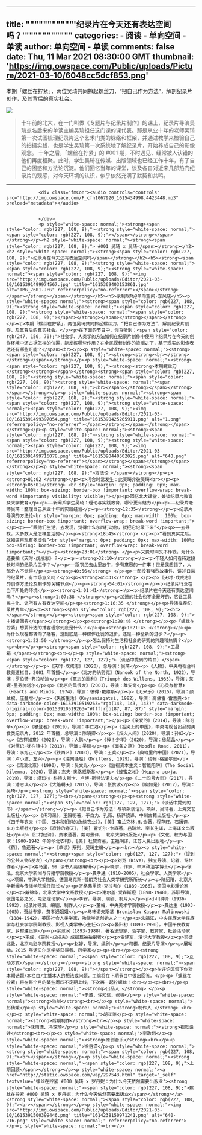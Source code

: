 
---
title: """""""""""'纪录片在今天还有表达空间吗？'"""""""""""
categories: 
    - 阅读
    - 单向空间 - 单读
author: 单向空间 - 单读
comments: false
date: Thu, 11 Mar 2021 08:30:00 GMT
thumbnail: 'https://img.owspace.com/Public/uploads/Picture/2021-03-10/6048cc5dcf853.png'
---

<div>   
<p>本期「螺丝在拧紧」，两位吴琦共同拎起螺丝刀，“把自己作为方法”，解剖纪录片创作，及其背后的真实社会。</p><p><img src="https://img.owspace.com/Public/uploads/Picture/2021-03-10/6048cc5dcf853.png" referrerpolicy="no-referrer"></p><blockquote>十年前的北大，在一门叫做《专题片与纪录片制作》的课上，纪录片导演吴琦点名后来的单读主编吴琦担任这门课的课代表。那是从业十年的老师吴琦第一次试图梳理纪录片这个艺术门类的脉络和框架，并通过教学来检验自己的拍摄实践，也是学生吴琦第一次系统地了解纪录片，开始养成自己的影像观念。
十年之后，「螺丝在拧紧」的 #001 期，不时遇见、经常被人认错的他们再度相聚。此时，学生吴琦在传媒、出版领域也已经工作十年，有了自己的困惑和方法论沉淀。他们回忆当年的课堂，谈及各自对近来几部热门纪录片的观感，对今天环境的认识，似乎依然充满了默契和共鸣。</blockquote><hr>
                
                <div class="fmCon"><audio controls="controls" src="http://img.owspace.com/F_cfn1067920_1615434998.4423448.mp3" preload="metadata"></audio>
                    
                    
                </div>
                <p style="white-space: normal;"><strong><span style="color: rgb(227, 108, 9);"><strong style="white-space: normal;"><span style="color: rgb(227, 108, 9);"></span></strong></span></strong></p><h2 style="white-space: normal;"><strong><span style="color: rgb(227, 108, 9);"> #001 吴琦 x 吴琦</span></strong></h2><h2 style="white-space: normal;"><strong><span style="color: rgb(227, 108, 9);">纪录片在今天还有表达空间吗</span></strong></h2><h5><strong><span style="color: rgb(227, 108, 9);"><strong style="white-space: normal;"><span style="color: rgb(227, 108, 9);"><strong style="white-space: normal;"><span style="color: rgb(227, 108, 9);"><img src="http://img.owspace.com/Public/uploads/Editor/2021-03-10/1615391499974567.jpg" title="1615369403153861.jpg" alt="IMG_7601.JPG" referrerpolicy="no-referrer"></span></strong></span></strong></span></strong></h5><h5>录制现场@单向空间·东风店</h5><p style="white-space: normal;"><strong><span style="color: rgb(227, 108, 9);"><strong style="white-space: normal;"><span style="color: rgb(227, 108, 9);"><strong style="white-space: normal;"><span style="color: rgb(227, 108, 9);"></span></strong></span></strong></span></strong></p><p>本期「螺丝在拧紧」，两位吴琦共同拎起螺丝刀，“把自己作为方法”，解剖纪录片创作，及其背后的真实社会。</p><p>在下面的节目中，你将听到：<span style="color: rgb(247, 150, 70);">社会学、人类学的方法如何在纪录片创作中使用？纪录片在今天的创作环境中还占据怎样的位置，能发挥哪些作用？在全民视频创作的浪潮之下，基于现实的影像表达还有哪些可能？</span><br></p><p style="white-space: normal;"><strong><span style="color: rgb(227, 108, 9);"><strong><strong><br></strong></strong></span></strong></p><p style="white-space: normal;"><strong><span style="color: rgb(227, 108, 9);"><strong><strong>本期螺丝刀</strong></strong></span></strong><strong><span style="color: rgb(227, 108, 9);"><strong style="white-space: normal;"><span style="color: rgb(227, 108, 9);"><strong style="white-space: normal;"><span style="color: rgb(227, 108, 9);"><br></span></strong></span></strong></span></strong></p><p style="white-space: normal;"><strong><span style="color: rgb(227, 108, 9);"><strong style="white-space: normal;"><span style="color: rgb(227, 108, 9);"><strong style="white-space: normal;"><span style="color: rgb(227, 108, 9);"><img src="http://img.owspace.com/Public/uploads/Editor/2021-03-10/1615391499397054.png" title="1615390425265911.png" alt="1.png" referrerpolicy="no-referrer"></span></strong></span></strong></span></strong></p><p style="white-space: normal;"><strong><span style="color: rgb(227, 108, 9);"><strong style="white-space: normal;"><span style="color: rgb(227, 108, 9);"><strong style="white-space: normal;"><span style="color: rgb(227, 108, 9);"><img src="http://img.owspace.com/Public/uploads/Editor/2021-03-10/1615391499716078.png" title="1615390440502025.png" alt="640.png" referrerpolicy="no-referrer"></span></strong></span></strong></span></strong></p><p style="white-space: normal;"><strong><span style="color: rgb(227, 108, 9);">方法论 </span></strong></p><p><strong>01:02 </strong></p><p>巧合时常发生：此吴琦非彼吴琦<br></p><p><strong>05:01</strong> <br style="margin: 0px; padding: 0px; max-width: 100%; box-sizing: border-box !important; overflow-wrap: break-word !important; visibility: visible;"></p><p>回忆北大课堂，兼谈纪录片教育及大学教育</p><p>——新闻系学生吴琦：理论与实践教育，哪个更有魅力</p><p>——纪录片老师吴琦：整理自己从业十年的实践经验</p><p><strong>12:35</strong></p><p>纪录片导演的方法论<br style="margin: 0px; padding: 0px; max-width: 100%; box-sizing: border-box !important; overflow-wrap: break-word !important;"></p><p>——“跟他们生活，去发现，觉得什么东西打动你，就把它记录下来”</p><p>——去寻找，大多数人是怎样生活的</p><p><strong>18:45</strong> </p><p>“看到真实之后，就知道再现有多虚假”<br style="margin: 0px; padding: 0px; max-width: 100%; box-sizing: border-box !important; overflow-wrap: break-word !important;"></p><p><strong>23:01</strong> </p><p>又费时间又不挣钱，为什么还要拍《天时·戊戌志》？</p><p><strong>32:10</strong></p><p>年轻人如何看待这段长时间的纪录片工作？</p><p>——跟农民去山里放牛，多有意思的一件事！但是我想错了，大部分人不觉得</p><p><strong>40:56</strong> </p><p>一部没有强烈故事性、讲述日常的纪录片，有市场意义吗？</p><p><strong>45:31</strong> </p><p>《天时·戊戌志》的创作方法论及制作的关键节点</p><p><strong>54:01</strong></p><p>纪录片行业在当下所处的环境</p><p><strong>1:01:41</strong></p><p>纪录片在今天还有表达空间吗？</p><p><strong>1:07:38 </strong></p><p>加速的社会也不全是坏的，它让工具民主化、让所有人有表达空间</p><p><strong>1:16:35 </strong></p><p>导演推荐纪录片片单</p><p><strong><span style="color: rgb(227, 108, 9);"><br></span></strong></p><p><strong><span style="color: rgb(227, 108, 9);">主播请回答</span></strong></p><p><strong>1:20:46 </strong></p><p>「螺丝在拧紧」想要传达的播客理念到底是什么？</p><p><strong>1:21:45 </strong></p><p>为什么现在都转向了播客，这到底是一种媒体迁徙的退步，还是一种全新的进步？</p><p><strong>1:22:50 </strong></p><p>怎么保持对生活和社会的研究的兴趣和热情？</p><p><br></p><p><strong><span style="color: rgb(227, 108, 9);">工具箱 </span></strong><br></p><p style="white-space: normal;"><strong><span style="color: rgb(127, 127, 127);">（谈话中提到的片目）</span></strong></p><p>《天时·戊戌志》（2020），总导演：吴琦</p><p>《人物》，中央电视台科教频道栏目，2001 年首播</p><p>《北方的纳努克》（Nanook of the North, 1922），导演：罗伯特·弗拉哈迪</p><p>《意志的胜利》（Triumph des Willens‎, 1935），导演：莱妮·里芬施塔尔</p><p>《北京的风很大》（2001），导演：雎安奇</p><p>《心灵与智慧》（Hearts and Minds, 1974），导演：彼得·戴维斯</p><p>《无米乐》（2015），导演：颜兰权、庄益增</p><p>《失衡生活》（Koyaanisqatsi, 1982），导演：高佛雷·雷吉奥<br data-darkmode-color-16153910519263="rgb(143, 143, 143)" data-darkmode-original-color-16153910519263="#fff|rgb(87, 87, 87)" style="margin: 0px; padding: 0px; max-width: 100%; box-sizing: border-box !important; overflow-wrap: break-word !important;"></p><p>《亲爱的》（2014），导演：陈可辛</p><p>《攀登者》（2019），导演：李仁港</p><p>《舌尖上的中国》，中央电视台出品的美食类纪录片，2012 年首播，总导演：陈晓卿</p><p>《烟火人间》（2020），导演：孙虹</p><p>《吉祥如意》（2020），导演：大鹏</p><p>《棒！少年》（2020），导演：徐慧晶</p><p>《对照记·犹在镜中》（2013），导演：吴琦</p><p>《面条之路》（Noodle Road, 2011），导演：李旭正</p><p>《铁西区》（2003），导演：王兵</p><p>《典籍里的中国》（2021），导演：卢小波、左兴</p><p>《漂网渔船》（Drifters, 1929），导演：约翰·格里尔逊</p><p>《流浪北京》（1990），导演：吴文光</p><p>《监视资本主义：智能陷阱》（The Social Dilemma, 2020），导演：杰夫·奥洛威斯基</p><p>《蜂蜜之地》（Медена земја, 2019），导演：塔玛拉·科特夫斯卡、卢博·斯特法诺夫</p><p>《二十四号大街》（2017），导演：潘志琪</p><p>《大路朝天》（2015），导演：张赞波</p><p>《柳如是》（2012），导演：吴琦</p><p><strong style="white-space: normal;"><span style="color: rgb(127, 127, 127);"><br></span></strong></p><p><strong style="white-space: normal;"><span style="color: rgb(127, 127, 127);">（谈话中提到的书）</span></strong></p><p>《把自己作为方法：与项飙谈话》，项飙、吴琦著，上海文艺出版社</p><p>《传习录》，王阳明著，于自力、孔薇、杨骅骁译，中州古籍出版社</p><p>《四千年农夫（中国、日本和朝鲜的永续农业）》，[美] 富兰克林.H.金著，程存旺、石嫣译，东方出版社</p><p>《寂静的春天》，[美] 蕾切尔·卡森著，吕瑞兰、李长生译，上海译文出版社</p><p>《江村经济》，费孝通著，戴可景译， 北京大学出版社</p><p>《文化、权力与国家：1900-1942 年的华北农村》，[美] 杜赞奇著，王福明译，江苏人民出版社</p><p>《药》，鲁迅著</p><p>《单读》系列，吴琦主编</p><p><br></p><p style="white-space: normal;"><strong><span style="color: rgb(127, 127, 127);">（提到的公共人物&朋友）</span></strong><br></p><p>刘宽（Kiva），独立导演、记者、专栏作者</p><p>索马里，99 读书人高级编辑</p><p>晓宇，作家、牛津政治学博士</p><p>徐泓，北京大学新闻与传播学院教授</p><p>费孝通（1910-2005），社会学家、人类学家</p><p>项飙，牛津大学教授、德国马克斯-普朗克社会人类学研究所所长</p><p>陆绍阳，北京大学新闻与传播学院现任院长</p><p>齐格弗里德·克拉考尔（1889-1966），德国电影理论家</p><p>戴锦华，北京大学中文系教授</p><p>谢尔盖·爱森斯坦（1898-1948），苏联导演,俄国电影之父、电影理论家</p><p>李安，导演、编剧、制片人</p><p>小川绅介（1936-1992），纪录片导演、编剧、制作人</p><p>董梅，中央美术学院教授</p><p>费达生（1903-2005），蚕丝专家，费孝通姐姐</p><p>马林诺夫斯基 Bronislaw Kaspar Malinowski（1884-1942），英国社会人类学家，功能学派创始人之一</p><p>朱靖江，中央民族大学民族学与社会学学院副教授、影视人类学中心主任</p><p>晏阳初（1890-1990），中国平民教育家、乡村建设家</p><p>梁漱溟（1893-1988），著名思想家、哲学家、教育家、社会活动家</p><p>王成，《天时·戊戌志》成都篇被拍摄者</p><p>雷建军，清华大学教授</p><p>司徒兆敦，北京电影学院教授</p><p>赵婷，导演、编剧</p><p>蒋樾，纪录片导演</p><p>屠呦呦，2015 年诺贝尔医学奖获得者、药学家</p><p><br></p><p><strong style="white-space: normal;"><span style="color: rgb(227, 108, 9);">互动方式</span></strong></p><p><strong style="white-space: normal;"><span style="color: rgb(227, 108, 9);"></span></strong></p><p>在评论区留下你对本期话题/本栏目/主播本人的想法或问题，主编将在下期节目中做出回答。</p><p>「螺丝在拧紧」将在每个月的某些周四不定期上线，下次再一起拧螺丝！<br></p><p><br></p><p style="white-space: normal;"><strong>出品人 </strong> </p><p style="white-space: normal;">于威、许知远、张帆</p><p style="white-space: normal;"><strong>监制</strong><br></p><p style="white-space: normal;">彭倩媛</p><p style="white-space: normal;"><strong>制作人 </strong> <br></p><p style="white-space: normal;">胡亚萍</p><p style="white-space: normal;"><strong>后期制作</strong><br></p><p style="white-space: normal;">沈雨潇、冯琛琦</p><p style="white-space: normal;"><strong>视觉设计</strong><br></p><p style="white-space: normal;">李政坷</p><p style="white-space: normal;"><strong>原创音乐</strong><br></p><p style="white-space: normal;">徐逍潇</p><p style="white-space: normal;"><strong style="white-space: normal;"><span style="color: rgb(227, 108, 9);"><br></span></strong></p><p style="white-space: normal;"><strong style="white-space: normal;"><span style="color: rgb(227, 108, 9);">上期回顾</span></strong></p><p style="white-space: normal;"><a href="http://static.owspace.com/wap/297543.html" target="_self" textvalue="螺丝在拧紧 #000 吴琦 x 罗丹妮：为什么今天依然需要出版业"><strong style="white-space: normal;"><span style="color: rgb(227, 108, 9);">螺丝在拧紧 #000 吴琦 x 罗丹妮：为什么今天依然需要出版业</span></strong></a><strong style="white-space: normal;"><span style="color: rgb(227, 108, 9);"><br></span></strong></p><p style="white-space: normal;"><img src="http://img.owspace.com/Public/uploads/Editor/2021-03-10/1615391500399446.png" title="1614238150971241.png" alt="640-216.png" style="white-space: normal;" referrerpolicy="no-referrer"></p><p style="white-space: normal;"><br></p>                
              
</div>
            